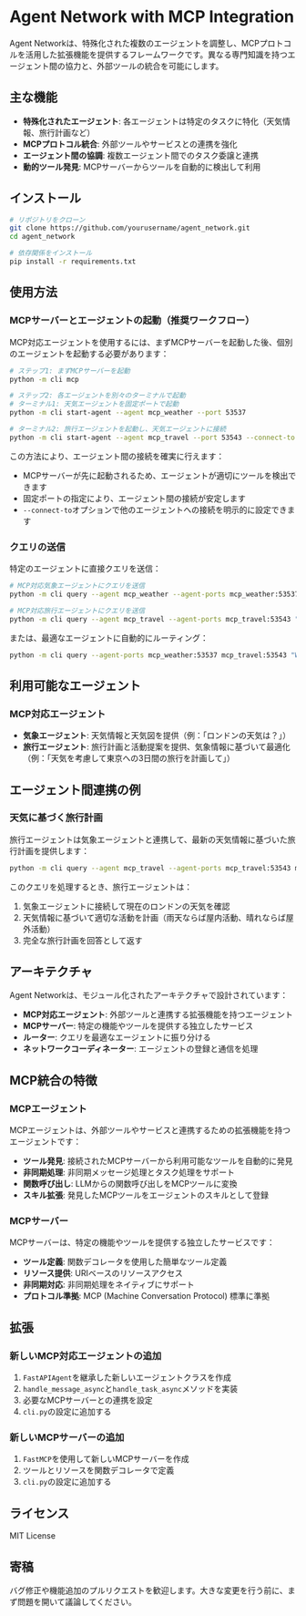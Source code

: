 # Agent Network with MCP Integration

Agent Networkは、特殊化された複数のエージェントを調整し、MCPプロトコルを活用した拡張機能を提供するフレームワークです。異なる専門知識を持つエージェント間の協力と、外部ツールの統合を可能にします。

## 主な機能

- **特殊化されたエージェント**: 各エージェントは特定のタスクに特化（天気情報、旅行計画など）
- **MCPプロトコル統合**: 外部ツールやサービスとの連携を強化
- **エージェント間の協調**: 複数エージェント間でのタスク委譲と連携
- **動的ツール発見**: MCPサーバーからツールを自動的に検出して利用

## インストール

```bash
# リポジトリをクローン
git clone https://github.com/yourusername/agent_network.git
cd agent_network

# 依存関係をインストール
pip install -r requirements.txt
```

## 使用方法

### MCPサーバーとエージェントの起動（推奨ワークフロー）

MCP対応エージェントを使用するには、まずMCPサーバーを起動した後、個別のエージェントを起動する必要があります：

```bash
# ステップ1: まずMCPサーバーを起動
python -m cli mcp

# ステップ2: 各エージェントを別々のターミナルで起動
# ターミナル1: 天気エージェントを固定ポートで起動
python -m cli start-agent --agent mcp_weather --port 53537

# ターミナル2: 旅行エージェントを起動し、天気エージェントに接続
python -m cli start-agent --agent mcp_travel --port 53543 --connect-to weather:53537
```

この方法により、エージェント間の接続を確実に行えます：
- MCPサーバーが先に起動されるため、エージェントが適切にツールを検出できます
- 固定ポートの指定により、エージェント間の接続が安定します
- `--connect-to`オプションで他のエージェントへの接続を明示的に設定できます

### クエリの送信

特定のエージェントに直接クエリを送信：

```bash
# MCP対応気象エージェントにクエリを送信
python -m cli query --agent mcp_weather --agent-ports mcp_weather:53537 "Show me a weather map of London"

# MCP対応旅行エージェントにクエリを送信
python -m cli query --agent mcp_travel --agent-ports mcp_travel:53543 "Plan a 3-day trip to Tokyo considering weather"
```

または、最適なエージェントに自動的にルーティング：

```bash
python -m cli query --agent-ports mcp_weather:53537 mcp_travel:53543 "What's the weather like in Tokyo?"
```

## 利用可能なエージェント

### MCP対応エージェント

- **気象エージェント**: 天気情報と天気図を提供（例：「ロンドンの天気は？」）
- **旅行エージェント**: 旅行計画と活動提案を提供、気象情報に基づいて最適化（例：「天気を考慮して東京への3日間の旅行を計画して」）

## エージェント間連携の例

### 天気に基づく旅行計画

旅行エージェントは気象エージェントと連携して、最新の天気情報に基づいた旅行計画を提供します：

```bash
python -m cli query --agent mcp_travel --agent-ports mcp_travel:53543 mcp_weather:53537 "Plan a weekend trip to London based on weather"
```

このクエリを処理するとき、旅行エージェントは：

1. 気象エージェントに接続して現在のロンドンの天気を確認
2. 天気情報に基づいて適切な活動を計画（雨天ならば屋内活動、晴れならば屋外活動）
3. 完全な旅行計画を回答として返す

## アーキテクチャ

Agent Networkは、モジュール化されたアーキテクチャで設計されています：

- **MCP対応エージェント**: 外部ツールと連携する拡張機能を持つエージェント
- **MCPサーバー**: 特定の機能やツールを提供する独立したサービス
- **ルーター**: クエリを最適なエージェントに振り分ける
- **ネットワークコーディネーター**: エージェントの登録と通信を処理

## MCP統合の特徴

### MCPエージェント

MCPエージェントは、外部ツールやサービスと連携するための拡張機能を持つエージェントです：

- **ツール発見**: 接続されたMCPサーバーから利用可能なツールを自動的に発見
- **非同期処理**: 非同期メッセージ処理とタスク処理をサポート
- **関数呼び出し**: LLMからの関数呼び出しをMCPツールに変換
- **スキル拡張**: 発見したMCPツールをエージェントのスキルとして登録

### MCPサーバー

MCPサーバーは、特定の機能やツールを提供する独立したサービスです：

- **ツール定義**: 関数デコレータを使用した簡単なツール定義
- **リソース提供**: URIベースのリソースアクセス
- **非同期対応**: 非同期処理をネイティブにサポート
- **プロトコル準拠**: MCP (Machine Conversation Protocol) 標準に準拠

## 拡張

### 新しいMCP対応エージェントの追加

1. `FastAPIAgent`を継承した新しいエージェントクラスを作成
2. `handle_message_async`と`handle_task_async`メソッドを実装
3. 必要なMCPサーバーとの連携を設定
4. `cli.py`の設定に追加する

### 新しいMCPサーバーの追加

1. `FastMCP`を使用して新しいMCPサーバーを作成
2. ツールとリソースを関数デコレータで定義
3. `cli.py`の設定に追加する

## ライセンス

MIT License

## 寄稿

バグ修正や機能追加のプルリクエストを歓迎します。大きな変更を行う前に、まず問題を開いて議論してください。